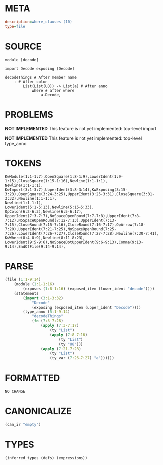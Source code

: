 # META
~~~ini
description=where_clauses (10)
type=file
~~~
# SOURCE
~~~roc
module [decode]

import Decode exposing [Decode]

decodeThings # After member name
	: # After colon
		List(List(U8)) -> List(a) # After anno
			where # after where
				a.Decode,
~~~
# PROBLEMS
**NOT IMPLEMENTED**
This feature is not yet implemented: top-level import

**NOT IMPLEMENTED**
This feature is not yet implemented: top-level type_anno

# TOKENS
~~~zig
KwModule(1:1-1:7),OpenSquare(1:8-1:9),LowerIdent(1:9-1:15),CloseSquare(1:15-1:16),Newline(1:1-1:1),
Newline(1:1-1:1),
KwImport(3:1-3:7),UpperIdent(3:8-3:14),KwExposing(3:15-3:23),OpenSquare(3:24-3:25),UpperIdent(3:25-3:31),CloseSquare(3:31-3:32),Newline(1:1-1:1),
Newline(1:1-1:1),
LowerIdent(5:1-5:13),Newline(5:15-5:33),
OpColon(6:2-6:3),Newline(6:5-6:17),
UpperIdent(7:3-7:7),NoSpaceOpenRound(7:7-7:8),UpperIdent(7:8-7:12),NoSpaceOpenRound(7:12-7:13),UpperIdent(7:13-7:15),CloseRound(7:15-7:16),CloseRound(7:16-7:17),OpArrow(7:18-7:20),UpperIdent(7:21-7:25),NoSpaceOpenRound(7:25-7:26),LowerIdent(7:26-7:27),CloseRound(7:27-7:28),Newline(7:30-7:41),
KwWhere(8:4-8:9),Newline(8:11-8:23),
LowerIdent(9:5-9:6),NoSpaceDotUpperIdent(9:6-9:13),Comma(9:13-9:14),EndOfFile(9:14-9:14),
~~~
# PARSE
~~~clojure
(file (1:1-9:14)
	(module (1:1-1:16)
		(exposes (1:8-1:16) (exposed_item (lower_ident "decode"))))
	(statements
		(import (3:1-3:32)
			"Decode"
			(exposing (exposed_item (upper_ident "Decode"))))
		(type_anno (5:1-9:14)
			"decodeThings"
			(fn (7:3-7:28)
				(apply (7:3-7:17)
					(ty "List")
					(apply (7:8-7:16)
						(ty "List")
						(ty "U8")))
				(apply (7:21-7:28)
					(ty "List")
					(ty_var (7:26-7:27) "a"))))))
~~~
# FORMATTED
~~~roc
NO CHANGE
~~~
# CANONICALIZE
~~~clojure
(can_ir "empty")
~~~
# TYPES
~~~clojure
(inferred_types (defs) (expressions))
~~~